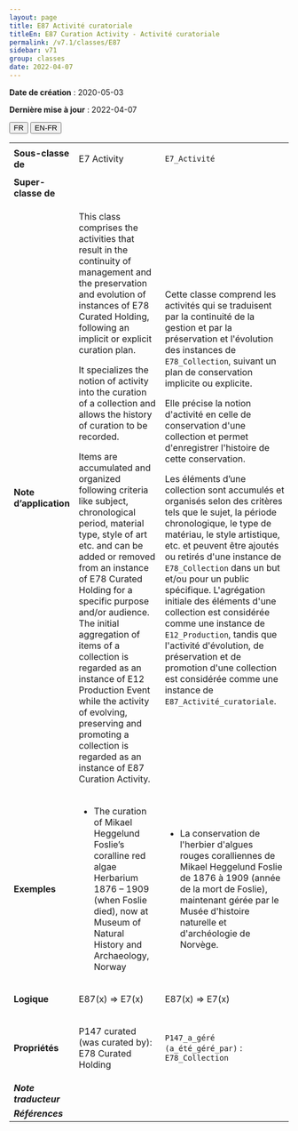 ```yaml
---
layout: page
title: E87 Activité curatoriale
titleEn: E87 Curation Activity - Activité curatoriale
permalink: /v7.1/classes/E87
sidebar: v71
group: classes
date: 2022-04-07
---
```


**Date de création** : 2020-05-03

**Dernière mise à jour** : 2022-04-07

<div class="lang-buttons">
  <button id="fr" class="activate">FR</button>
  <button id="en-fr">EN-FR</button>
</div>

<table>
				<tbody>
				<tr>
					<td><strong>Sous-classe de</strong></td>
					<td class="en"><p>E7 Activity</p>
							</td>
						<td><p><code class="language-plaintext highlighter-rouge">E7_Activité</code></p>
							</td>
						</tr>
					<tr>
					<td><strong>Super-classe de</strong></td>
					<td class="en"><p></p>
							</td>
						<td><p></p>
							</td>
						</tr>
					<tr>
					<td><strong>Note d’application</strong></td>
					<td class="en"><p>This class comprises the activities that result in the continuity of management and the preservation and evolution of instances of E78 Curated Holding, following an implicit or explicit curation plan. <strong></strong></p>
							<p>It specializes the notion of activity into the curation of a collection and allows the history of curation to be recorded.<strong></strong></p>
							<p>Items are accumulated and organized following criteria like subject, chronological period, material type, style of art etc. and can be added or removed from an instance of E78 Curated Holding for a specific purpose and/or audience. The initial aggregation of items of a collection is regarded as an instance of E12 Production Event while the activity of evolving, preserving and promoting a collection is regarded as an instance of E87 Curation Activity<em>.</em></p>
							</td>
						<td><p>Cette classe comprend les activités qui se traduisent par la continuité de la gestion et par la préservation et l'évolution des instances de <code class="language-plaintext highlighter-rouge">E78_Collection</code>, suivant un plan de conservation implicite ou explicite.</p>
							<p></p>
							<p>Elle précise la notion d'activité en celle de conservation d'une collection et permet d'enregistrer l'histoire de cette conservation.</p>
							<p></p>
							<p>Les éléments d’une collection sont accumulés et organisés selon des critères tels que le sujet, la période chronologique, le type de matériau, le style artistique, etc. et peuvent être ajoutés ou retirés d'une instance de <code class="language-plaintext highlighter-rouge">E78_Collection</code> dans un but et/ou pour un public spécifique. L'agrégation initiale des éléments d'une collection est considérée comme une instance de <code class="language-plaintext highlighter-rouge">E12_Production</code>, tandis que l'activité d'évolution, de préservation et de promotion d'une collection est considérée comme une instance de  <code class="language-plaintext highlighter-rouge">E87_Activité_curatoriale</code>.</p>
							</td>
						</tr>
					<tr>
					<td><strong>Exemples</strong></td>
					<td class="en"><ul><li><p>The curation of Mikael Heggelund Foslie’s coralline red algae Herbarium 1876 – 1909 (when Foslie died), now at Museum of Natural History and Archaeology, Norway</p>
							</li>
									</ul></td>
						<td><ul><li><p>La conservation de l'herbier d'algues rouges coralliennes de Mikael Heggelund Foslie de 1876 à 1909 (année de la mort de Foslie), maintenant gérée par le Musée d'histoire naturelle et d'archéologie de Norvège.</p>
							</li>
									</ul></td>
						</tr>
					<tr>
					<td><strong>Logique</strong></td>
					<td class="en"><p>E87(x) ⇒ E7(x)</p>
							</td>
						<td><p>E87(x) ⇒ E7(x)</p>
							</td>
						</tr>
					<tr>
					<td><strong>Propriétés</strong></td>
					<td class="en"><p>P147 curated (was curated by): E78 Curated Holding</p>
							</td>
						<td><p><code class="language-plaintext highlighter-rouge">P147_a_géré (a_été_géré_par)</code> : <code class="language-plaintext highlighter-rouge">E78_Collection</code></p>
							</td>
						</tr>
					<tr>
					<td><strong><em>Note traducteur</em></strong></td>
					<td colspan="2"><p></p>
							</td>
						</tr>
					<tr>
					<td><strong><em>Références</em></strong></td>
					<td colspan="2"><p><em></em></p>
							</td>
						</tr>
					</tbody>
				</table>
				